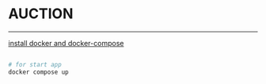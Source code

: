 # AUCTION
---
[ install docker and docker-compose ](https://docs.docker.com/)
```bash

# for start app
docker compose up

```